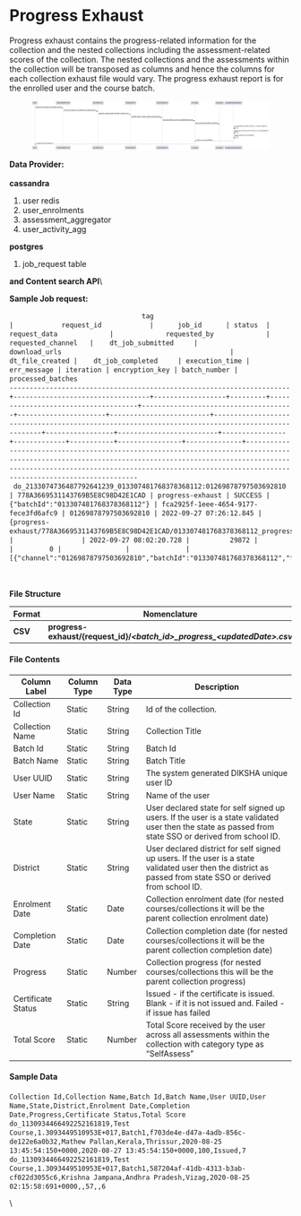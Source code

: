 # Progress Exhaust

Progress exhaust contains the progress-related information for the collection and the nested collections including the assessment-related scores of the collection. The nested collections and the assessments within the collection will be transposed as columns and hence the columns for each collection exhaust file would vary. The progress exhaust report is for the enrolled user and the course batch.

<figure><img src="../../../../../.gitbook/assets/progress_Exhaust_report.png" alt=""><figcaption></figcaption></figure>

**Data Provider:**\
\
**cassandra**

1. user redis
2. user\_enrolments
3. assessment\_aggregator
4. user\_activity\_agg

**postgres**

1. job\_request table

**and Content search API**\


**Sample Job request:**

```
                                 tag                                  |            request_id            |      job_id      | status  |            request_data             |             requested_by             |  requested_channel   |    dt_job_submitted     |                                          download_urls                                          | dt_file_created |    dt_job_completed     | execution_time | err_message | iteration | encryption_key | batch_number |                                                                                                                      processed_batches                                                                                                                      
----------------------------------------------------------------------+----------------------------------+------------------+---------+-------------------------------------+--------------------------------------+----------------------+-------------------------+-------------------------------------------------------------------------------------------------+-----------------+-------------------------+----------------+-------------+-----------+----------------+--------------+-------------------------------------------------------------------------------------------------------------------------------------------------------------------------------------------------------------------------------------------------------------
 do_2133074736487792641239_013307481768378368112:01269878797503692810 | 778A3669531143769B5E8C98D42E1CAD | progress-exhaust | SUCCESS | {"batchId":"013307481768378368112"} | fca2925f-1eee-4654-9177-fece3fd6afc9 | 01269878797503692810 | 2022-09-27 07:26:12.845 | {progress-exhaust/778A3669531143769B5E8C98D42E1CAD/013307481768378368112_progress_20220927.zip} |                 | 2022-09-27 08:02:20.728 |          29872 |             |         0 |                |              | [{"channel":"01269878797503692810","batchId":"013307481768378368112","filePath":"","fileSize":
```

\
\
**File Structure**

| **Format** | **Nomenclature**                                                                    | **Example**                                                      |
| ---------- | ----------------------------------------------------------------------------------- | ---------------------------------------------------------------- |
| **CSV**    | **progress-exhaust/{request\_id}/**_**\<batch\_id>\_progress\_\<updatedDate>.csv**_ | _**do\_1130264512015646721166\_\_progress\_\_26\_08\_2020.csv**_ |

#### File Contents <a href="#file-contents" id="file-contents"></a>

| **Column Label**   | **Column Type** | **Data Type** | **Description**                                                                                                                                              |
| ------------------ | --------------- | ------------- | ------------------------------------------------------------------------------------------------------------------------------------------------------------ |
| Collection Id      | Static          | String        | Id of the collection.                                                                                                                                        |
| Collection Name    | Static          | String        | Collection Title                                                                                                                                             |
| Batch Id           | Static          | String        | Batch Id                                                                                                                                                     |
| Batch Name         | Static          | String        | Batch Title                                                                                                                                                  |
| User UUID          | Static          | String        | The system generated DIKSHA unique user ID                                                                                                                   |
| User Name          | Static          | String        | Name of the user                                                                                                                                             |
| State              | Static          | String        | User declared state for self signed up users. If the user is a state validated user then the state as passed from state SSO or derived from school ID.       |
| District           | Static          | String        | User declared district for self signed up users. If the user is a state validated user then the district as passed from state SSO or derived from school ID. |
| Enrolment Date     | Static          | Date          | Collection enrolment date (for nested courses/collections it will be the parent collection enrolment date)                                                   |
| Completion Date    | Static          | Date          | Collection completion date (for nested courses/collections it will be the parent collection completion date)                                                 |
| Progress           | Static          | Number        | Collection progress (for nested courses/collections this will be the parent collection progress)                                                             |
| Certificate Status | Static          | String        | Issued - if the certificate is issued. Blank - if it is not issued and. Failed - if issue has failed                                                         |
| Total Score        | Static          | Number        | Total Score received by the user across all assessments within the collection with category type as “SelfAssess”                                             |

#### Sample Data <a href="#sample-data" id="sample-data"></a>

```csv
Collection Id,Collection Name,Batch Id,Batch Name,User UUID,User Name,State,District,Enrolment Date,Completion Date,Progress,Certificate Status,Total Score
do_1130934466492252161819,Test Course,1.3093449510953E+017,Batch1,f703de4e-d47a-4adb-856c-de122e6a0b32,Mathew Pallan,Kerala,Thrissur,2020-08-25 13:45:54:150+0000,2020-08-27 13:45:54:150+0000,100,Issued,7
do_1130934466492252161819,Test Course,1.3093449510953E+017,Batch1,587204af-41db-4313-b3ab-cf022d3055c6,Krishna Jampana,Andhra Pradesh,Vizag,2020-08-25 02:15:58:691+0000,,57,,6
```

\
